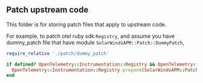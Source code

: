 ## Patch upstream code

This folder is for storing patch files that apply to upstream code.

For example, to patch otel ruby sdk `Registry`, and assume you have dummy_patch file that have module `SolarWindsAPM::Patch::DummyPatch`,

```ruby
require_relative './patch/dummy_patch'

if defined? OpenTelemetry::Instrumentation::Registry && OpenTelemetry::Instrumentation::Registry::VERSION <= '0.3.0'
  OpenTelemetry::Instrumentation::Registry.prepend(SolarWindsAPM::Patch::DummyPatch)
end
```

